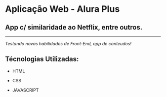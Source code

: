 # Aplicação Web - Alura Plus

## App c/ similaridade ao Netflix, entre outros.

---

_Testando novas habilidades de Front-End, app de conteudos!_

## Técnologias Utilizadas:

- HTML

- CSS

- JAVASCRIPT
 
